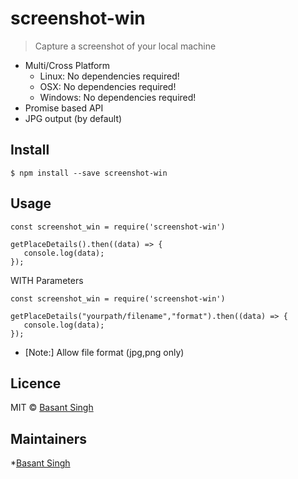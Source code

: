 # screenshot-win

> Capture a screenshot of your local machine

* Multi/Cross Platform
  * Linux: No dependencies required!
  * OSX: No dependencies required!
  * Windows: No dependencies required!
* Promise based API
* JPG output (by default)

## Install
    $ npm install --save screenshot-win
## Usage

```
const screenshot_win = require('screenshot-win')

getPlaceDetails().then((data) => {
   console.log(data); 
});
```
WITH Parameters
```
const screenshot_win = require('screenshot-win')

getPlaceDetails("yourpath/filename","format").then((data) => {
   console.log(data); 
});
```
* [Note:] Allow file format (jpg,png only)
## Licence

MIT &copy; [Basant Singh](https://github.com/basantsd)

## Maintainers
*[Basant Singh](https://github.com/basantsd)